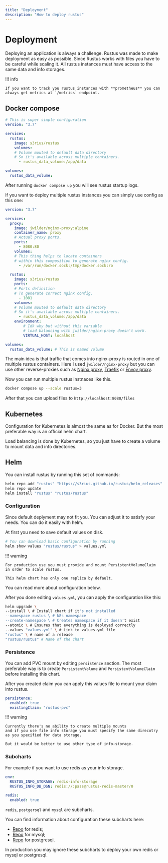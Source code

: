 ```yaml
---
title: "Deployment"
description: "How to deploy rustus"
---
```


# Deployment

Deploying an application is always a challenge. Rustus was made to make deployment as easy as possible.
Since Rustus works with files you have to be careful while scaling it. All rustus instances
must have access to the same data and info storages.

!!! info

    If you want to track you rustus instances with **prometheus** you can
    always get metrics at `/metrics` endpoint.

## Docker compose

``` yaml title="docker-compose.yml"
# This is super simple configuration
version: "3.7"

services:
  rustus:
    image: s3rius/rustus
    volumes:
    # Volume mouted to default data directory
    # So it's available across multiple containers.
      - rustus_data_volume:/app/data

volumes:
  rustus_data_volume:
```

After running `docker compose up` you will see rustus startup logs.

If you want to deploy multiple rustus instances you can simply
use config as this one:

``` yaml title="docker-compose.yml"
version: "3.7"

services:
  proxy:
    image: jwilder/nginx-proxy:alpine
    container_name: proxy
    # Actual proxy ports.
    ports:
      - 8080:80
    volumes:
    # This thing helps to locate containers
    # within this composition to generate nginx config.
      - /var/run/docker.sock:/tmp/docker.sock:ro

  rustus:
    image: s3rius/rustus
    ports:
    # Ports definition
    # To generate correct nginx config.
      - 1081
    volumes:
    # Volume mouted to default data directory
    # So it's available across multiple containers.
      - rustus_data_volume:/app/data
    environment:
        # Idk why but without this variable
        # load balancing with jwilder/nginx-proxy doesn't work.
        VIRTUAL_HOST: localhost

volumes:
  rustus_data_volume: # This is named volume
```

The main idea is that traffic that comes into nginx-proxy
is routed in one of multiple rustus containers.
Here I used `jwilder/nginx-proxy` but you can use other
reverse-proxies such as [Nginx proxy](https://www.nginx.com/), [Traefik](https://traefik.io/) or [Envoy proxy](https://www.envoyproxy.io/).

Now you can run multiple rustus instnaces like this.

```bash
docker compose up --scale rustus=3
```

After that you can upload files to `http://localhost:8080/files`

## Kubernetes

Configuration for Kubernetes is almost the same as for Docker.
But the most preferable way is an official helm chart.

Load balancing is done by Kubernetes, so you just have to
create a volume to mount data and info directories.

## Helm

You can install rustus by running this set of commands:
``` bash
helm repo add "rustus" "https://s3rius.github.io/rustus/helm_releases"
helm repo update
helm install "rustus" "rustus/rustus"
```

### Configuration

Since default deplyment may not fit you.
You can adjust it to satisfy your needs.
You can do it easily with helm.


At first you need to save default values on disk.

``` bash
# You can download basic configuration by running
helm show values "rustus/rustus" > values.yml
```

!!! warning

    For production use you must provide and mount PersistentVolumeClaim
    in order to scale rustus.

    This helm chart has only one replica by default.

You can read more about configuration below.

After you done editing `values.yml`, you can apply the configuration like this:

``` bash
helm upgrade \
--install \ # Install chart if it's not installed
--namespace rustus \ # k8s namespace
--create-namespace \ # Creates namespace if it doesn't exist
--atomic \ # Ensures that everything is deployed correctly
--values "values.yml" \ # Link to values.yml file
"rustus" \ # name of a release
"rustus/rustus" # Name of the chart
```

### Persistence

You can add PVC mount by editing `persistence` section.
The most preferable way is to create `PersistentVolume` and `PersistentVolumeClaim`
before installing this chart.

After you created claim you can apply this values file to mount your claim into rustus.
``` yaml title="values.yml"
persistence:
  enabled: true
  existingClaim: "rustus-pvc"
```

!!! warning

    Currently there's no ability to create multiple mounts
    and if you use file info storage you must specify the same direcotry
    as you specified for data storage.

    But it would be better to use other type of info-storage.

### Subcharts

For example if you want to use redis as your info storage.

``` yaml title="values.yml"
env:
  RUSTUS_INFO_STORAGE: redis-info-storage
  RUSTUS_INFO_DB_DSN: redis://:pass@rustus-redis-master/0

redis:
  enabled: true
```

`redis`, `postgersql` and `mysql` are subcharts.

You can find information about configuration these subcharts here:

* [Repo](https://github.com/bitnami/charts/tree/master/bitnami/redis) for redis;
* [Repo](https://github.com/bitnami/charts/tree/master/bitnami/mysql) for mysql;
* [Repo](https://github.com/bitnami/charts/tree/master/bitnami/postgresql) for postgresql.

In production you may ignore these subcharts to deploy your own redis or mysql or postgresql.
